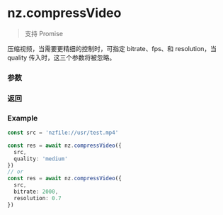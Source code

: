 # nz.compressVideo

> <Icon type="success" /> 支持 Promise

压缩视频，当需要更精细的控制时，可指定 bitrate、fps、和 resolution，当 quality 传入时，这三个参数将被忽略。

### 参数

<Props :data="props" options />

### 返回

<Results :data="results" />

### Example

```ts
const src = 'nzfile://usr/test.mp4'

const res = await nz.compressVideo({
  src,
  quality: 'medium'
})
// or
const res = await nz.compressVideo({
  src,
  bitrate: 2000,
  resolution: 0.7
})
```

<script setup>
const props = [
    {
        name: "src", 
        type: "string",
        default: "",
        required: true, 
        desc: "视频文件路径，可以是临时文件路径也可以是永久文件路径", 
        version: "0.1.0"
    },
    {
        name: "quality", 
        type: "string",
        default: "",
        required: true, 
        desc: "压缩质量", 
        version: "0.1.0",
        values: [
          { value: "low", desc: "低" },
          { value: "medium", desc: "中" },
          { value: "high", desc: "高" },
        ]
    },
    {
        name: "bitrate", 
        type: "number",
        default: "",
        required: false, 
        desc: "码率，单位 kbps", 
        version: "0.1.0"
    },
    {
        name: "fps", 
        type: "number",
        default: "",
        required: false, 
        desc: "帧率", 
        version: "0.1.0"
    },
    {
        name: "resolution", 
        type: "number",
        default: "",
        required: false, 
        desc: "相对于原视频的分辨率比例，取值范围 0 - 1", 
        version: "0.1.0"
    },
]

const results = [
  {
    name: 'tempFilePath',
    type: 'string',
    desc: '压缩后的临时文件地址',
    version: '0.1.0',
  },
  {
    name: 'size',
    type: 'number',
    desc: '压缩后的大小，单位 KB',
    version: '0.1.0',
  },
]
</script>
